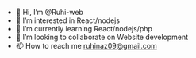 - 👋 Hi, I’m @Ruhi-web
- 👀 I’m interested in React/nodejs
- 🌱 I’m currently learning React/nodejs/php
- 💞️ I’m looking to collaborate on Website development
- 📫 How to reach me ruhinaz09@gmail.com

<!---
Ruhi-web/Ruhi-web is a ✨ special ✨ repository because its `README.md` (this file) appears on your GitHub profile.
You can click the Preview link to take a look at your changes.
--->
